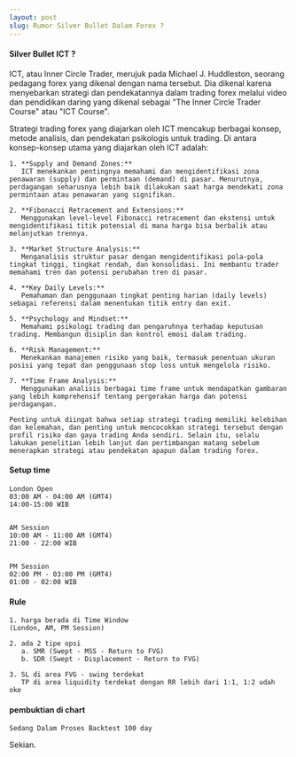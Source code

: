 ```yaml
---
layout: post
slug: Rumor Silver Bullet Dalam Forex ?
---
```



#### Silver Bullet ICT ?

ICT, atau Inner Circle Trader, merujuk pada Michael J. Huddleston, seorang pedagang forex yang dikenal dengan nama tersebut. Dia dikenal karena menyebarkan strategi dan pendekatannya dalam trading forex melalui video dan pendidikan daring yang dikenal sebagai "The Inner Circle Trader Course" atau "ICT Course".

Strategi trading forex yang diajarkan oleh ICT mencakup berbagai konsep, metode analisis, dan pendekatan psikologis untuk trading. Di antara konsep-konsep utama yang diajarkan oleh ICT adalah:

```
1. **Supply and Demand Zones:**
   ICT menekankan pentingnya memahami dan mengidentifikasi zona penawaran (supply) dan permintaan (demand) di pasar. Menurutnya, perdagangan seharusnya lebih baik dilakukan saat harga mendekati zona permintaan atau penawaran yang signifikan.

2. **Fibonacci Retracement and Extensions:**
   Menggunakan level-level Fibonacci retracement dan ekstensi untuk mengidentifikasi titik potensial di mana harga bisa berbalik atau melanjutkan trennya.

3. **Market Structure Analysis:**
   Menganalisis struktur pasar dengan mengidentifikasi pola-pola tingkat tinggi, tingkat rendah, dan konsolidasi. Ini membantu trader memahami tren dan potensi perubahan tren di pasar.

4. **Key Daily Levels:**
   Pemahaman dan penggunaan tingkat penting harian (daily levels) sebagai referensi dalam menentukan titik entry dan exit.

5. **Psychology and Mindset:**
   Memahami psikologi trading dan pengaruhnya terhadap keputusan trading. Membangun disiplin dan kontrol emosi dalam trading.

6. **Risk Management:**
   Menekankan manajemen risiko yang baik, termasuk penentuan ukuran posisi yang tepat dan penggunaan stop loss untuk mengelola risiko.

7. **Time Frame Analysis:**
   Menggunakan analisis berbagai time frame untuk mendapatkan gambaran yang lebih komprehensif tentang pergerakan harga dan potensi perdagangan.

Penting untuk diingat bahwa setiap strategi trading memiliki kelebihan dan kelemahan, dan penting untuk mencocokkan strategi tersebut dengan profil risiko dan gaya trading Anda sendiri. Selain itu, selalu lakukan penelitian lebih lanjut dan pertimbangan matang sebelum menerapkan strategi atau pendekatan apapun dalam trading forex.
```


#### Setup time

```
London Open
03:00 AM - 04:00 AM (GMT4)
14:00-15:00 WIB


AM Session
10:00 AM - 11:00 AM (GMT4)
21:00 - 22:00 WIB


PM Session
02:00 PM - 03:00 PM (GMT4)
01:00 - 02:00 WIB
```


#### Rule

```
1. harga berada di Time Window
(London, AM, PM Session)

2. ada 2 tipe opsi
   a. SMR (Swept - MSS - Return to FVG)
   b. SDR (Swept - Displacement - Return to FVG)

3. SL di area FVG - swing terdekat
   TP di area liquidity terdekat dengan RR lebih dari 1:1, 1:2 udah oke
```


#### pembuktian di chart

```
Sedang Dalam Proses Backtest 100 day
```

Sekian.

